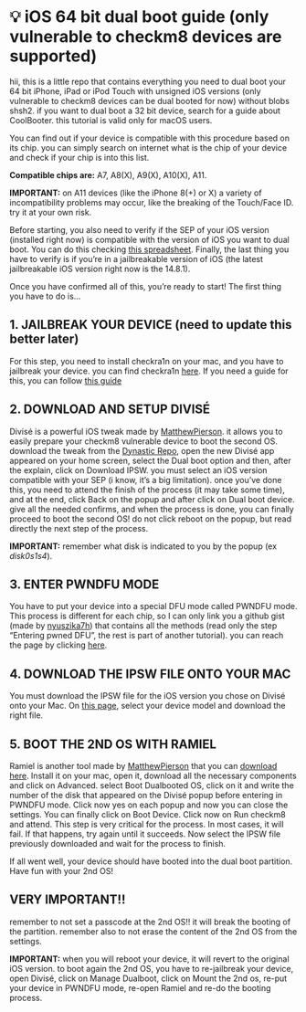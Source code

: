 # 💡 iOS 64 bit dual boot guide (only vulnerable to checkm8 devices are supported)
hii, this is a little repo that contains everything you need to dual boot your 64 bit iPhone, iPad or iPod Touch with unsigned iOS versions (only vulnerable to checkm8 devices can be dual booted for now) without blobs shsh2. if you want to dual boot a 32 bit device, search for a guide about CoolBooter. this tutorial is valid only for macOS users.

You can find out if your device is compatible with this procedure based on its chip. you can simply search on internet what is the chip of your device and check if your chip is into this list.

**Compatible chips are:** A7, A8(X), A9(X), A10(X), A11.

**IMPORTANT:** on A11 devices (like the iPhone 8(+) or X) a variety of incompatibility problems may occur, like the breaking of the Touch/Face ID. try it at your own risk.

Before starting, you also need to verify if the SEP of your iOS version (installed right now) is compatible with the version of iOS you want to dual boot. You can do this checking [this spreadsheet](https://docs.google.com/spreadsheets/d/1Mb1UNm6g3yvdQD67M413GYSaJ4uoNhLgpkc7YKi3LBs/). Finally, the last thing you have to verify is if you’re in a jailbreakable version of iOS (the latest jailbreakable iOS version right now is the 14.8.1).

Once you have confirmed all of this, you’re ready to start! The first thing you have to do is…

## 1. JAILBREAK YOUR DEVICE (need to update this better later)
For this step, you need to install checkra1n on your mac, and you have to jailbreak your device. you can find checkra1n [here](https://checkra.in/). If you need a guide for this, you can follow [this guide](https://ios.cfw.guide/installing-odysseyra1n)

## 2. DOWNLOAD AND SETUP DIVISÉ
Divisé is a powerful iOS tweak made by [MatthewPierson](https://github.com/MatthewPierson). it allows you to easily prepare your checkm8 vulnerable device to boot the second OS. download the tweak from the [Dynastic Repo](https://repo.dynastic.co/), open the new Divisé app appeared on your home screen, select the Dual boot option and then, after the explain, click on Download IPSW. you must select an iOS version compatible with your SEP (i know, it’s a big limitation). once you’ve done this, you need to attend the finish of the process (it may take some time), and at the end, click Back on the popup and after click on Dual boot device. give all the needed confirms, and when the process is done, you can finally proceed to boot the second OS! do not click reboot on the popup, but read directly the next step of the process.

**IMPORTANT:** remember what disk is indicated to you by the popup (ex *disk0s1s4*).

## 3. ENTER PWNDFU MODE
You have to put your device into a special DFU mode called PWNDFU mode. This process is different for each chip, so I can only link you a github gist (made by [nyuszika7h](https://github.com/nyuszika7h)) that contains all the methods (read only the step “Entering pwned DFU”, the rest is part of another tutorial). you can reach the page by clicking [here](https://gist.github.com/nyuszika7h/aac55c97f7925cddcf5ec3167f85dfe8).

## 4. DOWNLOAD THE IPSW FILE ONTO YOUR MAC
You must download the IPSW file for the iOS version you chose on Divisé onto your Mac. On [this page](https://ipsw.me/), select your device model and download the right file.

## 5. BOOT THE 2ND OS WITH RAMIEL
Ramiel is another tool made by [MatthewPierson](https://github.com/MatthewPierson) that you can [download here](https://ramiel.app/). Install it on your mac, open it, download all the necessary components and click on Advanced. select Boot Dualbooted OS, click on it and write the number of the disk that appeared on the Divisé popup before entering in PWNDFU mode. Click now yes on each popup and now you can close the settings. You can finally click on Boot Device. Click now on Run checkm8 and attend. This step is very critical for the process. In most cases, it will fail. If that happens, try again until it succeeds. Now select the IPSW file previously downloaded and wait for the process to finish.

If all went well, your device should have booted into the dual boot partition. Have fun with your 2nd OS!

## VERY IMPORTANT!!
remember to not set a passcode at the 2nd OS!! it will break the booting of the partition. remember also to not erase the content of the 2nd OS from the settings.

**IMPORTANT:** when you will reboot your device, it will revert to the original iOS version. to boot again the 2nd OS, you have to re-jailbreak your device, open Divisé, click on Manage Dualboot, click on Mount the 2nd os, re-put your device in PWNDFU mode, re-open Ramiel and re-do the booting process.
